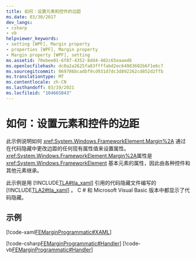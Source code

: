 ```yaml
---
title: 如何：设置元素和控件的边距
ms.date: 03/30/2017
dev_langs:
- csharp
- vb
helpviewer_keywords:
- setting [WPF], Margin property
- properties [WPF], Margin property
- Margin property [WPF], setting
ms.assetid: 70ebee01-6f87-4352-8dd4-402c65eaaed6
ms.openlocfilehash: dc0a2a2625fa83ffffabd2ec64983602b6f1e6c7
ms.sourcegitcommit: 069786bcadbf9cd931d7dc3d892262cd852d2ffb
ms.translationtype: MT
ms.contentlocale: zh-CN
ms.lasthandoff: 03/19/2021
ms.locfileid: "104665843"
---
```

# <a name="how-to-set-margins-of-elements-and-controls"></a>如何：设置元素和控件的边距
此示例说明如何 <xref:System.Windows.FrameworkElement.Margin%2A> 通过在代码隐藏中更改边距的任何现有属性值来设置属性。 <xref:System.Windows.FrameworkElement.Margin%2A>属性是 <xref:System.Windows.FrameworkElement> 基本元素的属性，因此由各种控件和其他元素继承。  
  
 此示例是用 [!INCLUDE[TLA#tla_xaml](../../../includes/tlasharptla-xaml-md.md)] 引用的代码隐藏文件编写的 [!INCLUDE[TLA2#tla_xaml](../../../includes/tla2sharptla-xaml-md.md)] 。 C # 和 Microsoft Visual Basic 版本中都显示了代码隐藏。  
  
## <a name="example"></a>示例  
 [!code-xaml[FEMarginProgrammatic#XAML](~/samples/snippets/csharp/VS_Snippets_Wpf/FEMarginProgrammatic/CSharp/default.xaml#xaml)]  
  
 [!code-csharp[FEMarginProgrammatic#Handler](~/samples/snippets/csharp/VS_Snippets_Wpf/FEMarginProgrammatic/CSharp/default.xaml.cs#handler)]
 [!code-vb[FEMarginProgrammatic#Handler](~/samples/snippets/visualbasic/VS_Snippets_Wpf/FEMarginProgrammatic/VisualBasic/default.xaml.vb#handler)]
